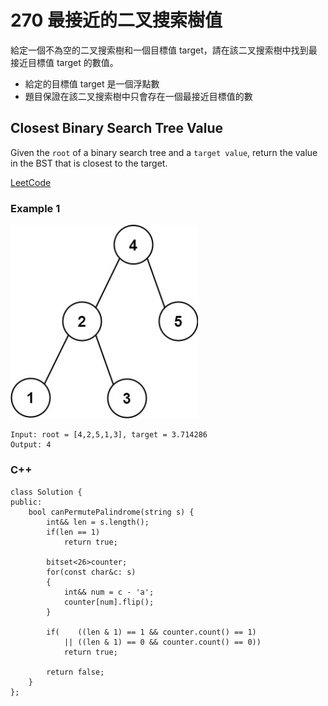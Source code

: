 # 270 最接近的二叉搜索樹值

給定一個不為空的二叉搜索樹和一個目標值 target，請在該二叉搜索樹中找到最接近目標值 target 的數值。

* 給定的目標值 target 是一個浮點數
* 題目保證在該二叉搜索樹中只會存在一個最接近目標值的數

## Closest Binary Search Tree Value

Given the `root` of a binary search tree and a `target value`, return the value in the BST that is closest to the target.

[LeetCode](https://leetcode-cn.com/problems/closest-binary-search-tree-value)

### Example 1

<img src="img/270.jpg" width = "300"/>

```
Input: root = [4,2,5,1,3], target = 3.714286
Output: 4
```

### C++ 

```
class Solution {
public:
    bool canPermutePalindrome(string s) {
        int&& len = s.length();
        if(len == 1)
            return true;

        bitset<26>counter;
        for(const char&c: s)
        {
            int&& num = c - 'a';
            counter[num].flip();
        }
        
        if(    ((len & 1) == 1 && counter.count() == 1)
            || ((len & 1) == 0 && counter.count() == 0))
            return true;
        
        return false;
    }
};
```
